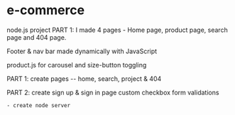 # e-commerce

node.js project
PART 1: I made 4 pages - Home page, product page, search page and 404 page.


Footer & nav bar made dynamically with JavaScript


product.js for carousel and size-button toggling 


PART 1:
create pages -- home, search, project & 404

PART 2:
create sign up & sign in page 
custom checkbox 
form validations 

    - create node server 